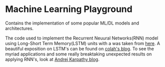 # Machine Learning Playground 
Contains the implementation of some popular ML/DL models and architectures.

The code used to implement the Recurrent Neuural Networks(RNN) model using Long-Short Term Memory(LSTM) units with a was taken from [here](https://github.com/WillKoehrsen/recurrent-neural-networks/blob/master/notebooks/Deep%20Dive%20into%20Recurrent%20Neural%20Networks.ipynb). A beautiful exposition on LSTM's can be found on [colah's blog](http://colah.github.io/posts/2015-08-Understanding-LSTMs/). To see the myriad applications and some really breaktaking unexpected results on applying RNN's, look at [Andrej Karpathy blog](http://karpathy.github.io/2015/05/21/rnn-effectiveness/).





